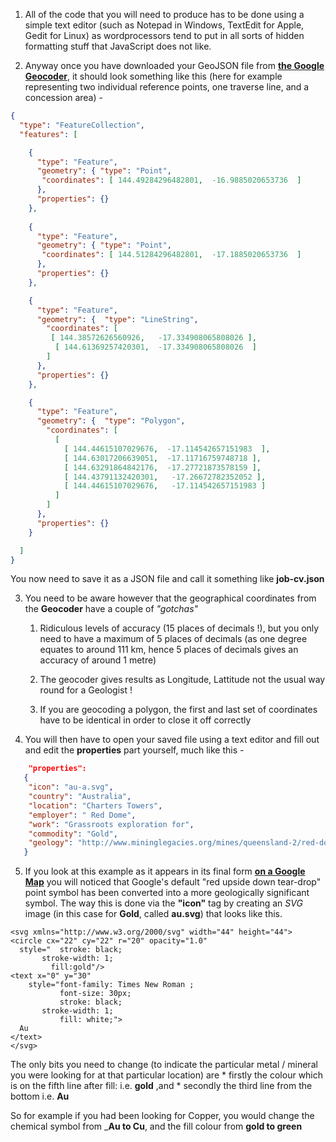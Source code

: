 1. All of the code that you will need to produce has to be done using a simple text editor (such as Notepad in Windows, TextEdit for Apple, Gedit for Linux) as wordprocessors tend to put in all sorts of hidden formatting stuff that JavaScript does not  like.

2. Anyway once you have downloaded your GeoJSON file from **[the Google Geocoder](https://google-developers.appspot.com/maps/documentation/utils/geojson/)**, it should look something like this (here for example representing two individual reference points, one traverse line, and a concession area) -


```JSON:.geojson
{
  "type": "FeatureCollection",
  "features": [

    {
      "type": "Feature",
      "geometry": { "type": "Point",
       "coordinates": [ 144.49284296482801,  -16.9885020653736  ]
      },
      "properties": {}
    },
 
    {
      "type": "Feature",
      "geometry": { "type": "Point",
       "coordinates": [ 144.51284296482801,  -17.1885020653736  ]
      },
      "properties": {}
    },

    {
      "type": "Feature",
      "geometry": {  "type": "LineString",
        "coordinates": [
         [ 144.38572626560926,   -17.334908065808026 ],
          [ 144.61369257420301,  -17.334908065808026  ]
        ]
      },
      "properties": {}
    },

    {
      "type": "Feature",
      "geometry": {  "type": "Polygon",
        "coordinates": [
          [
            [ 144.44615107029676,  -17.114542657151983  ],
            [ 144.63017206639051,  -17.11716759748718 ],
            [ 144.63291864842176,  -17.27721873578159 ],
            [ 144.43791132420301,   -17.26672782352052 ],
            [ 144.44615107029676,   -17.114542657151983 ]
          ]
        ]
      },
      "properties": {}
    }

  ]
}
```
You now need to save it as a JSON file and call it something like **job-cv.json**

3. You need to be aware however that the geographical coordinates from the **Geocoder** have a couple of _"gotchas"_

      1. Ridiculous levels of accuracy (15 places of decimals !),  but you only need to have a maximum of 5 places of decimals (as one degree equates to around 111 km, hence 5 places of decimals gives an accuracy of around 1 metre)

      1. The geocoder gives results as Longitude, Lattitude not the usual way round for a Geologist !

     1. If you are geocoding a polygon, the first and last set of coordinates have to be identical in order to close it off correctly

4. You will then have to open your saved file using a text editor and fill out and edit the **properties** part yourself, much like this -

```JSON:.geojson
    "properties":
   {
    "icon": "au-a.svg",
    "country": "Australia",
    "location": "Charters Towers",
    "employer": " Red Dome",
    "work": "Grassroots exploration for",
    "commodity": "Gold",
    "geology": "http://www.mininglegacies.org/mines/queensland-2/red-dome/"
   }
  ```  
5. If you look at this example as it appears in its final form **[on a Google Map](http://zaknbur.github.io/cv-jobs/cv-job-map-1.html)**  you will noticed that Google's default "red upside down tear-drop" point symbol has been converted into a more geologically significant symbol. The way this is done via the **"icon"** tag by creating an *SVG* image (in this case for **Gold**, called **au.svg**)  that looks like this.  

  ```  
<svg xmlns="http://www.w3.org/2000/svg" width="44" height="44">
<circle cx="22" cy="22" r="20" opacity="1.0" 
    style="  stroke: black;
	     stroke-width: 1;
           fill:gold"/>
  <text x="0" y="30"
      style="font-family: Times New Roman ;
             font-size: 30px;
             stroke: black;
	     stroke-width: 1;
             fill: white;">
    Au
  </text>
</svg>
  ```  
The only bits you need to change (to indicate the particular metal / mineral you were looking for at that particular location) are 
       * firstly the colour which is on the fifth line after fill:  i.e. **gold** ,and 
       * secondly the third line from the bottom i.e. **Au**

So for example if you had been looking for Copper, you would change the chemical symbol from _**Au to Cu**, and the fill colour from **gold to green**
